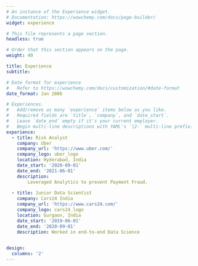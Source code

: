 ```yaml
---
# An instance of the Experience widget.
# Documentation: https://wowchemy.com/docs/page-builder/
widget: experience

# This file represents a page section.
headless: true

# Order that this section appears on the page.
weight: 40

title: Experience
subtitle:

# Date format for experience
#   Refer to https://wowchemy.com/docs/customization/#date-format
date_format: Jan 2006

# Experiences.
#   Add/remove as many `experience` items below as you like.
#   Required fields are `title`, `company`, and `date_start`.
#   Leave `date_end` empty if it's your current employer.
#   Begin multi-line descriptions with YAML's `|2-` multi-line prefix.
experience:
  - title: Risk Analyst
    company: Uber
    company_url: 'https://www.uber.com/'
    company_logo: uber_logo
    location: Hyderabad, India
    date_start: '2020-09-01'
    date_end: '2021-06-01'
    description:
        Leveraged Analytics to prevent Payment Fraud.
        
  - title: Junior Data Scientist
    company: Cars24 India
    company_url: 'https://www.cars24.com/'
    company_logo: cars24_logo
    location: Gurgaon, India
    date_start: '2019-06-01'
    date_end: '2020-09-01'
    description: Worked in end-to-end Data Science
    

design:
  columns: '2'
---
```

